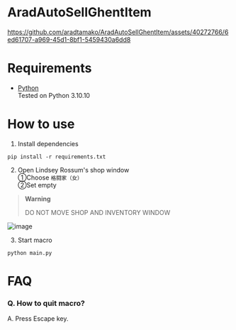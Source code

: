 # AradAutoSellGhentItem

https://github.com/aradtamako/AradAutoSellGhentItem/assets/40272766/6ed61707-a969-45d1-8bf1-5459430a6dd8

# Requirements
- [Python](https://www.python.org/downloads/)<br>Tested on Python 3.10.10

# How to use
1. Install dependencies
```
pip install -r requirements.txt
```

2. Open Lindsey Rossum's shop window<br>①Choose `格闘家（女）`<br>②Set empty

> __Warning__
> 
> DO NOT MOVE SHOP AND INVENTORY WINDOW
 
![image](https://github.com/aradtamako/AradAutoSellGhentItem/assets/40272766/2e3e41d8-a11c-4a4c-b103-7e8952fd4a2d)

3. Start macro
```
python main.py
```

# FAQ
### Q. How to quit macro?
A. Press Escape key.
